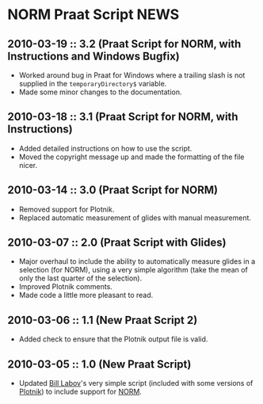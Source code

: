NORM Praat Script NEWS
======================

2010-03-19 :: 3.2 (Praat Script for NORM, with Instructions and Windows Bugfix)
-----------------

* Worked around bug in Praat for Windows where a trailing slash is not supplied in the `temporaryDirectory$` variable.
* Made some minor changes to the documentation.

2010-03-18 :: 3.1 (Praat Script for NORM, with Instructions)
-----------------

* Added detailed instructions on how to use the script.
* Moved the copyright message up and made the formatting of the file nicer.

2010-03-14 :: 3.0 (Praat Script for NORM)
-----------------

* Removed support for Plotnik.
* Replaced automatic measurement of glides with manual measurement.

2010-03-07 :: 2.0 (Praat Script with Glides)
-----------------

* Major overhaul to include the ability to automatically measure glides in a selection (for NORM), using a very simple algorithm (take the mean of only the last quarter of the selection).
* Improved Plotnik comments.
* Made code a little more pleasant to read.

2010-03-06 :: 1.1 (New Praat Script 2)
-----------------

* Added check to ensure that the Plotnik output file is valid.

2010-03-05 :: 1.0 (New Praat Script)
-----------------

* Updated [Bill Labov](http://www.ling.upenn.edu/~wlabov/)'s very simple script (included with some versions of [Plotnik](http://www.ling.upenn.edu/~wlabov/Plotnik.html)) to include support for [NORM](http://ncslaap.lib.ncsu.edu/tools/norm/).
